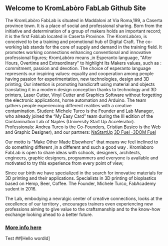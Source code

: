 ## Welcome to KromLabòro FabLab Github Site

The KromLabòro FabLab is situated in Maddaloni at Via Roma,199, a Caserta province town.
It is a place of social and professional sharing. Born from the initiative and determination of a group of makers holds an important record; it is the first FabLab located in Caserta Province. The KromLabòro, is conceived to be a training and promotional hub of Digital Craft. The co-working lab stands for the core of supply and demand in the training field. It promotes working connections enhancing conventional and innovative professional figures; KromLabòro means ,in Esperanto language, "After Hours, Overtime and Extraordinary" to highlight Its Makers values, such as : commitment, passion and devotion. The choice of esperanto language represents our inspiring values: equality and cooperation among people having passion for experimentation, new technologies, design and 3D printing; Our intention is promoting handicraft using material and objects translating it in a modern design conception thanks to technology and 3D printers, Laser Cutter, Vinyl Cutter and Graphics Software without forgetting the electronic applications, home automation and Arduino. The team gathers people experiencing different realities with a creative contamination.
Student:
Michele Turco is the Founder and Lab Manager, who already joined the “My Easy Card” team during the III edition of the Contamination Lab of Naples (University Start Up Accelerator).
Professionals:
Andrea Turco is the Co-Founders, Cristian Busico is the Web and Graphic Designer), and our partners:
[NaStartUp](www.nastartup.it)
[3D Fuel -3DOM Fuel](https://www.3dfuel.com/)

Our motto is "Make Other Made Elsewhere" that means we feel inclined to do something different ,in a different and such a good way . Kromlaboro FabLab is open to share ideas with schools, designers, architects, engineers, graphic designers, programmers and everyone is available and motivated to try this experience from every point of view;

Since our birth we have specialized in the search for innovative materials for 3D printing and their applications. Specialists in 3D printing of bioplastics based on Hemp, Beer, Coffee. The Founder, Michele Turco, FabAcademy sudent in 2016.

The Lab, embodying a nevralgic center of creative connections, looks at the excellence of our territory , encourages trainers even experiencing new professions aiming to give value to the craftsmanship and to the know-how exchange looking ahead to a better future.

### [More info here](www.kromlaboro.it)

Test ##[Hello wordld]


